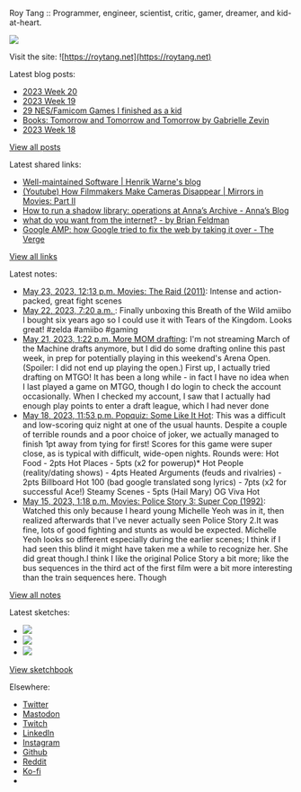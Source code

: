 Roy Tang :: Programmer, engineer, scientist, critic, gamer, dreamer, and kid-at-heart.

![](https://roytang.net/static/img/profile.jpg)

Visit the site: ![https://roytang.net](https://roytang.net)

Latest blog posts:

- [2023 Week 20](https://roytang.net/2023/05/2023-week-20/)
- [2023 Week 19](https://roytang.net/2023/05/2023-week-19/)
- [29 NES/Famicom Games I finished as a kid](https://roytang.net/2023/05/nes-games/)
- [Books: Tomorrow and Tomorrow and Tomorrow by Gabrielle Zevin](https://roytang.net/2023/05/tomorrow3/)
- [2023 Week 18](https://roytang.net/2023/05/2023-week-18/)

[View all posts](https://roytang.net/blog)

Latest shared links:

- [Well-maintained Software | Henrik Warne&#x27;s blog](https://roytang.net/2023/05/98120d36662f22ce5ccb4ac3ee5ae311/)
- [(Youtube) How Filmmakers Make Cameras Disappear | Mirrors in Movies: Part II](https://roytang.net/2023/05/db65f5be135892a1adb5fac1bcac8c3f/)
- [How to run a shadow library: operations at Anna’s Archive - Anna’s Blog](https://roytang.net/2023/05/01dcdd7c7a69f165ee4b4a68b4ee34fc/)
- [what do you want from the internet? - by Brian Feldman](https://roytang.net/2023/05/c30f441e60e856f9ea9232f6b4187175/)
- [Google AMP: how Google tried to fix the web by taking it over - The Verge](https://roytang.net/2023/05/e1c9e6edf21985f50f63609f47622fce/)

[View all links](https://roytang.net/links)

Latest notes:

- [May 23, 2023, 12:13 p.m. Movies: The Raid (2011)](https://roytang.net/2023/05/the-raid-2011/): Intense and action-packed, great fight scenes
- [May 22, 2023, 7:20 a.m. ](https://roytang.net/2023/05/1fd9747948ac89ddedf4fc5778d54680/): Finally unboxing this Breath of the Wild amiibo I bought six years ago so I could use it with Tears of the Kingdom. Looks great! #zelda #amiibo #gaming
- [May 21, 2023, 1:22 p.m. More MOM drafting](https://roytang.net/2023/05/momdrafts/): I&#x27;m not streaming March of the Machine drafts anymore, but I did do some drafting online this past week, in prep for potentially playing in this weekend&#x27;s Arena Open. (Spoiler: I did not end up playing the open.) First up, I actually tried drafting on MTGO! It has been a long while - in fact I have no idea when I last played a game on MTGO, though I do login to check the account occasionally. When I checked my account, I saw that I actually had enough play points to enter a draft league, which I had never done
- [May 18, 2023, 11:53 p.m. Popquiz: Some Like It Hot](https://roytang.net/2023/05/popquiz-hot/): This was a difficult and low-scoring quiz night at one of the usual haunts. Despite a couple of terrible rounds and a poor choice of joker, we actually managed to finish 1pt away from tying for first! Scores for this game were super close, as is typical with difficult, wide-open nights. Rounds were: Hot Food - 2pts Hot Places - 5pts (x2 for powerup)* Hot People (reality/dating shows) - 4pts Heated Arguments (feuds and rivalries) - 2pts Billboard Hot 100 (bad google translated song lyrics) - 7pts (x2 for successful Ace!) Steamy Scenes - 5pts (Hail Mary) OG Viva Hot
- [May 15, 2023, 1:18 p.m. Movies: Police Story 3: Super Cop (1992)](https://roytang.net/2023/05/police-story-3-super-cop-1992/): Watched this only because I heard young Michelle Yeoh was in it, then realized afterwards that I&#x27;ve never actually seen Police Story 2.It was fine, lots of good fighting and stunts as would be expected. Michelle Yeoh looks so different especially during the earlier scenes; I think if I had seen this blind it might have taken me a while to recognize her. She did great though.I think I like the original Police Story a bit more; like the bus sequences in the third act of the first film were a bit more interesting than the train sequences here. Though

[View all notes](https://roytang.net/notes)

Latest sketches:


- ![](https://roytang.net/media/cache/3c/da/3cda657c471879c3cfa81b898b810cd6.jpg)
- ![](https://roytang.net/media/cache/a2/60/a260eacc913ee7c542024b154923702f.jpg)
- ![](https://roytang.net/media/cache/e0/88/e0888b7f7a1e342aba8cced2a0784cc4.jpg)

[View sketchbook](https://roytang.net/albums/sketchbook)


Elsewhere:

- [Twitter](https://twitter.com/roytang)
- [Mastodon](https://indieweb.social/@roytang)
- [Twitch](https://twitch.tv/twitchyroy)
- [LinkedIn](https://www.linkedin.com/in/roytang)
- [Instagram](https://instagram.com/roytang0400)
- [Github](https://github.com/roytang)
- [Reddit](https://reddit.com/u/hungryroy)
- [Ko-fi](https://ko-fi.com/roytang)
- [](mailto:hello@roytang.net)
